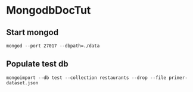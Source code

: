 # MongodbDocTut

## Start mongod
`mongod --port 27017 --dbpath=./data`

## Populate test db
`mongoimport --db test --collection restaurants --drop --file primer-dataset.json`
